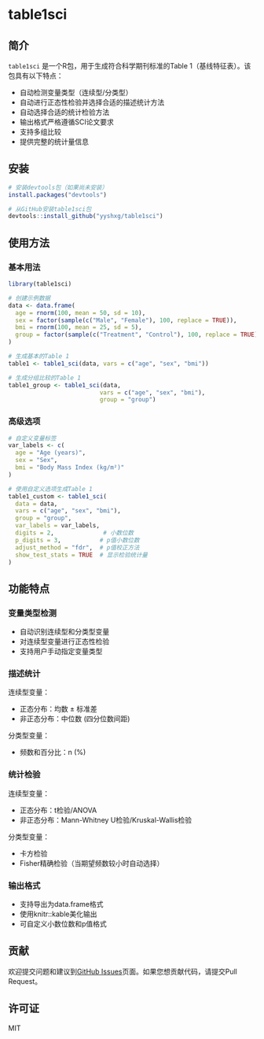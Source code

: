 # table1sci

## 简介

`table1sci` 是一个R包，用于生成符合科学期刊标准的Table 1（基线特征表）。该包具有以下特点：

- 自动检测变量类型（连续型/分类型）
- 自动进行正态性检验并选择合适的描述统计方法
- 自动选择合适的统计检验方法
- 输出格式严格遵循SCI论文要求
- 支持多组比较
- 提供完整的统计量信息

## 安装

```R
# 安装devtools包（如果尚未安装）
install.packages("devtools")

# 从GitHub安装table1sci包
devtools::install_github("yyshxg/table1sci")
```

## 使用方法

### 基本用法

```R
library(table1sci)

# 创建示例数据
data <- data.frame(
  age = rnorm(100, mean = 50, sd = 10),
  sex = factor(sample(c("Male", "Female"), 100, replace = TRUE)),
  bmi = rnorm(100, mean = 25, sd = 5),
  group = factor(sample(c("Treatment", "Control"), 100, replace = TRUE))
)

# 生成基本的Table 1
table1 <- table1_sci(data, vars = c("age", "sex", "bmi"))

# 生成分组比较的Table 1
table1_group <- table1_sci(data, 
                          vars = c("age", "sex", "bmi"),
                          group = "group")
```

### 高级选项

```R
# 自定义变量标签
var_labels <- c(
  age = "Age (years)",
  sex = "Sex",
  bmi = "Body Mass Index (kg/m²)"
)

# 使用自定义选项生成Table 1
table1_custom <- table1_sci(
  data = data,
  vars = c("age", "sex", "bmi"),
  group = "group",
  var_labels = var_labels,
  digits = 2,              # 小数位数
  p_digits = 3,           # p值小数位数
  adjust_method = "fdr",  # p值校正方法
  show_test_stats = TRUE  # 显示检验统计量
)
```

## 功能特点

### 变量类型检测

- 自动识别连续型和分类型变量
- 对连续型变量进行正态性检验
- 支持用户手动指定变量类型

### 描述统计

连续型变量：
- 正态分布：均数 ± 标准差
- 非正态分布：中位数 (四分位数间距)

分类型变量：
- 频数和百分比：n (%)

### 统计检验

连续型变量：
- 正态分布：t检验/ANOVA
- 非正态分布：Mann-Whitney U检验/Kruskal-Wallis检验

分类型变量：
- 卡方检验
- Fisher精确检验（当期望频数较小时自动选择）

### 输出格式

- 支持导出为data.frame格式
- 使用knitr::kable美化输出
- 可自定义小数位数和p值格式

## 贡献

欢迎提交问题和建议到[GitHub Issues](https://github.com/yyshxg/table1sci/issues)页面。如果您想贡献代码，请提交Pull Request。

## 许可证

MIT 